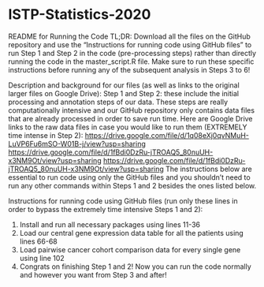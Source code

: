 # ISTP-Statistics-2020

README for Running the Code
TL;DR: Download all the files on the GitHub repository and use the “Instructions for running code using GitHub files” to run Step 1 and Step 2 in the code (pre-processing steps) rather than directly running the code in the master_script.R file. Make sure to run these specific instructions before running any of the subsequent analysis in Steps 3 to 6!

Description and background for our files (as well as links to the original larger files on Google Drive):
Step 1 and Step 2: these include the initial processing and annotation steps of our data. These steps are really computationally intensive and our GitHub repository only contains data files that are already processed in order to save run time. Here are Google Drive links to the raw data files in case you would like to run them (EXTREMELY time intense in Step 2): 
https://drive.google.com/file/d/1q08eXj0qvNMuH-LuVP6Fu6mSO-W01B-j/view?usp=sharing 
https://drive.google.com/file/d/1fBdi0DzRu-jTROAQ5_80nuUH-x3NM9Ot/view?usp=sharing
https://drive.google.com/file/d/1fBdi0DzRu-jTROAQ5_80nuUH-x3NM9Ot/view?usp=sharing
The instructions below are essential to run code using only the GitHub files and you shouldn’t need to run any other commands within Steps 1 and 2 besides the ones listed below.

Instructions for running code using GitHub files (run only these lines in order to bypass the extremely time intensive Steps 1 and 2): 
1) Install and run all necessary packages using lines 11-36
2) Load our central gene expression data table for all the patients using lines 66-68
3) Load pairwise cancer cohort comparison data for every single gene using line 102
4) Congrats on finishing Step 1 and 2! Now you can run the code normally and however you want from Step 3 and after!
